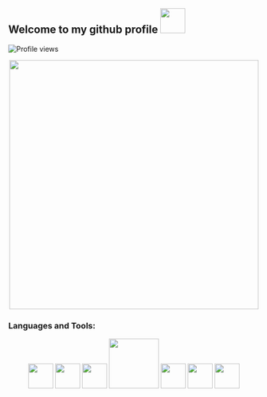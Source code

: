 ## Welcome to my github profile <img src="https://media.giphy.com/media/mGcNjsfWAjY5AEZNw6/giphy.gif" width="50">
 ![Profile views](https://gpvc.arturio.dev/ShahriarShafin?v=3)
<p align="center">
  <img src="https://github.com/demartini/demartini/blob/master/code.gif" width="500">
</p>

 ### Languages and Tools:
 
<p align="center">
  <img src="https://raw.githubusercontent.com/ShahriarShafin/ShahriarShafin/main/Assets/html.gif" width="50">
  <img src="https://raw.githubusercontent.com/ShahriarShafin/ShahriarShafin/main/Assets/css.gif" width="50">
  <img src="https://raw.githubusercontent.com/ShahriarShafin/ShahriarShafin/main/Assets/js.webp" width="50">
 <img src="https://raw.githubusercontent.com/ShahriarShafin/ShahriarShafin/main/Assets/git.gif" width="100">
  <img src="https://raw.githubusercontent.com/ShahriarShafin/ShahriarShafin/main/Assets/bootstrap.gif" width="50">
  <img src="https://raw.githubusercontent.com/ShahriarShafin/ShahriarShafin/main/Assets/github.webp" width="50">
  <img src="https://raw.githubusercontent.com/ShahriarShafin/ShahriarShafin/main/Assets/vscode.webp" width="50">
</p>
